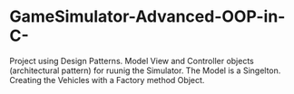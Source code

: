 # GameSimulator-Advanced-OOP-in-C-
Project using Design Patterns.
Model View and Controller objects (architectural pattern) for ruunig the Simulator.
The Model is a Singelton.
Creating the Vehicles with a Factory method Object.
